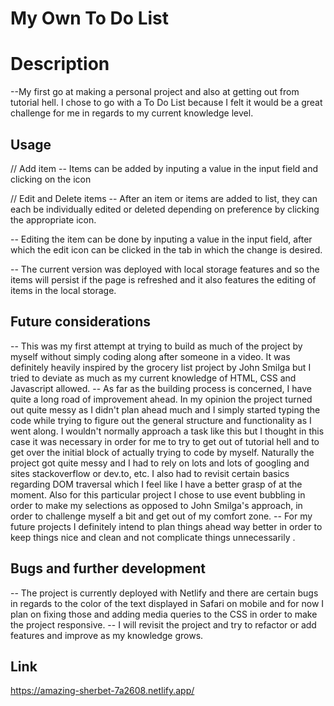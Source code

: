 # My Own To Do List

# Description

--My first go at making a personal project and also at getting out from tutorial hell. 
  I chose to go with a To Do List because I felt it would be a great challenge for me
  in regards to my current knowledge level.

## Usage

// Add item
-- Items can be added by inputing a value in the input field and clicking on the icon

// Edit and Delete items
-- After an item or items are added to list, they can each be individually edited or deleted 
   depending on preference by clicking the appropriate icon.

-- Editing the item can be done by inputing a value in the input field, 
   after which the edit icon can be clicked in the tab in which the change is desired.

-- The current version was deployed with local storage features and so the items will persist 
   if the page is refreshed and it also features the editing of items in the local storage.
      
## Future considerations 

-- This was my first attempt at trying to build as much of the project by myself without simply coding along after someone in a video. It was definitely heavily inspired by the grocery list project by John Smilga but I tried to deviate as much as my current knowledge of HTML, CSS and Javascript allowed. 
-- As far as the building process is concerned, I have quite a long road of improvement ahead. In my opinion the project turned out quite messy as I didn't plan ahead much and I simply started typing the code while trying to figure out the general structure and functionality as I went along. I wouldn't normally approach a task like this but I thought in this case it was necessary in order for me to try to get out of tutorial hell and to get over the initial block of actually trying to code by myself. Naturally the project got quite messy and I had to rely on lots and lots of googling and sites stackoverflow or dev.to, etc. I also had to revisit certain basics regarding DOM traversal which I feel like I have a better grasp of at the moment. Also for this particular project I chose to use event bubbling in order to make my selections as opposed to John Smilga's approach, in order to challenge myself a bit and get out of my comfort zone.
-- For my future projects I definitely intend to plan things ahead way better in order to keep things nice and clean and not complicate things unnecessarily .

## Bugs and further development 

-- The project is currently deployed with Netlify and there are certain bugs in regards to the color of the text displayed in Safari on mobile and for now I plan on fixing those and adding media queries to the CSS in order to make the project responsive.
-- I will revisit the project and try to refactor or add features and improve as my knowledge grows.

## Link

https://amazing-sherbet-7a2608.netlify.app/
